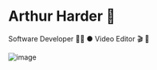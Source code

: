 # Arthur Harder 🦚

<!--
**A-Dur/A-Dur** is a ✨ _special_ ✨ repository because its `README.md` (this file) appears on your GitHub profile.

Here are some ideas to get you started:

- 🔭 I’m currently working on ...
- 🌱 I’m currently learning ...
- 👯 I’m looking to collaborate on ...
- 🤔 I’m looking for help with ...
- 💬 Ask me about ...
- 📫 How to reach me: ...
- 😄 Pronouns: ...
- ⚡ Fun fact: ...
-->
Software Developer 👨‍💻  ●  Video Editor 🎬 🦚


![image](https://user-images.githubusercontent.com/32341826/148130646-47545b74-186c-49c0-b2c0-cff39c7cb478.png)
